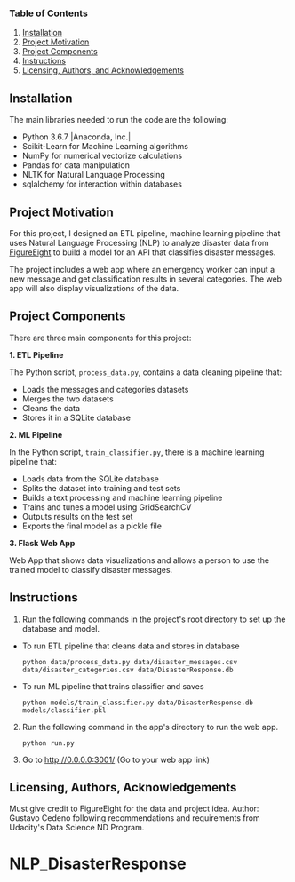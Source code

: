 
### Table of Contents

1. [Installation](#installation)
2. [Project Motivation](#motivation)
3. [Project Components](#components)
4. [Instructions](#instructions)
5. [Licensing, Authors, and Acknowledgements](#licensing)

## Installation <a name="installation"></a>

The main libraries needed to run  the code are the following:   
<ul>
<li>Python 3.6.7 |Anaconda, Inc.|</li>
<li>Scikit-Learn for Machine Learning algorithms</li>
<li>NumPy for numerical vectorize calculations</li>
<li>Pandas for data manipulation</li>
<li>NLTK for Natural Language Processing</li>
<li>sqlalchemy for interaction within databases</li>
</ul>


## Project Motivation<a name="motivation"></a>

For this project, I designed an ETL pipeline, machine learning pipeline that uses Natural
Language Processing (NLP) to analyze disaster data from [FigureEight](https://www.figure-eight.com/)
to build a model for an API that classifies disaster messages.

The project includes a web app where an emergency worker can input a new message and get
classification results in several categories. The web app will also display visualizations of the data.


## Project Components <a name="components"></a>
There are three main components for this project:

**1. ETL Pipeline**

The Python script, `process_data.py`, contains a data cleaning pipeline that:
<ul>
<li>Loads the messages and categories datasets</li>
<li>Merges the two datasets</li>
<li>Cleans the data</li>
<li>Stores it in a SQLite database</li>
</ul>

**2. ML Pipeline**

In the Python script, `train_classifier.py`, there is a machine learning pipeline that:
<ul>
<li>Loads data from the SQLite database</li>
<li>Splits the dataset into training and test sets</li>
<li>Builds a text processing and machine learning pipeline</li>
<li>Trains and tunes a model using GridSearchCV</li>
<li>Outputs results on the test set</li>
<li>Exports the final model as a pickle file</li>
</ul>

**3. Flask Web App**

Web App that shows data visualizations and allows a person to use the trained model
to classify disaster messages.

## Instructions<a name="instructions"></a>

1. Run the following commands in the project's root directory to set up the database and model.

- To run ETL pipeline that cleans data and stores in database

    `python data/process_data.py data/disaster_messages.csv data/disaster_categories.csv data/DisasterResponse.db`
- To run ML pipeline that trains classifier and saves

    `python models/train_classifier.py data/DisasterResponse.db models/classifier.pkl`

2. Run the following command in the app's directory to run the web app.

    `python run.py`

3. Go to http://0.0.0.0:3001/ (Go to your web app link)

## Licensing, Authors, Acknowledgements<a name="licensing"></a>

Must give credit to FigureEight for the data and project idea. Author: Gustavo Cedeno following
recommendations and requirements from Udacity's Data Science ND Program.
# NLP_DisasterResponse
